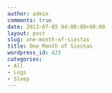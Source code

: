 ```yaml
---
author: admin
comments: true
date: 2013-07-05 04:00:00+00:00
layout: post
slug: one-month-of-siestas
title: One Month of Siestas
wordpress_id: 423
categories:
- All
- Logs
- Sleep
---
```


